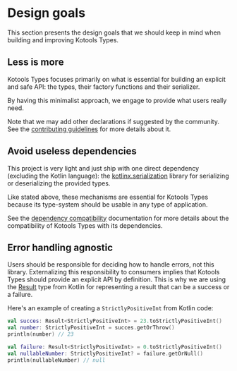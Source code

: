 # Design goals

This section presents the design goals that we should keep in mind when building
and improving Kotools Types.

## Less is more

Kotools Types focuses primarily on what is essential for building an explicit
and safe API: the types, their factory functions and their serializer.

By having this minimalist approach, we engage to provide what users really need.

Note that we may add other declarations if suggested by the community.
See the [contributing guidelines](/CONTRIBUTING.md) for more details about it.

## Avoid useless dependencies

This project is very light and just ship with one direct dependency (excluding
the Kotlin language): the [kotlinx.serialization] library for serializing or
deserializing the provided types.

Like stated above, these mechanisms are essential for Kotools Types because its
type-system should be usable in any type of application.

See the [dependency compatibility](dependencies.md) documentation for more
details about the compatibility of Kotools Types with its dependencies.

## Error handling agnostic

Users should be responsible for deciding how to handle errors, not this library.
Externalizing this responsibility to consumers implies that Kotools Types should
provide an explicit API by definition.
This is why we are using the [Result][kotlin.Result] type from Kotlin for
representing a result that can be a success or a failure.

Here's an example of creating a `StrictlyPositiveInt` from Kotlin code:

```kotlin
val succes: Result<StrictlyPositiveInt> = 23.toStrictlyPositiveInt()
val number: StrictlyPositiveInt = succes.getOrThrow()
println(number) // 23

val failure: Result<StrictlyPositiveInt> = 0.toStrictlyPositiveInt()
val nullableNumber: StrictlyPositiveInt? = failure.getOrNull()
println(nullableNumber) // null
```

[kotlin.Result]: https://kotlinlang.org/api/latest/jvm/stdlib/kotlin/-result
[kotlinx.serialization]: https://github.com/Kotlin/kotlinx.serialization

